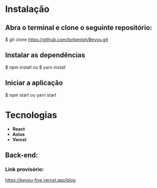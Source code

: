 # Instalação 

## Abra o terminal e clone o seguinte repositório:
$ git clone https://github.com/torbenish/Beyou.git

## Instalar as dependências
$ npm install ou $ yarn install

## Iniciar a aplicação
$ npm start ou yarn start

# Tecnologias

- **React**
- **Axios**
- **Vercel**

## Back-end:

### Link provisório:
https://beyou-five.vercel.app/blog
